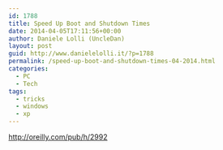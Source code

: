 ```yaml
---
id: 1788
title: Speed Up Boot and Shutdown Times
date: 2014-04-05T17:11:56+00:00
author: Daniele Lolli (UncleDan)
layout: post
guid: http://www.danielelolli.it/?p=1788
permalink: /speed-up-boot-and-shutdown-times-04-2014.html
categories:
  - PC
  - Tech
tags:
  - tricks
  - windows
  - xp
---
```

<http://oreilly.com/pub/h/2992>